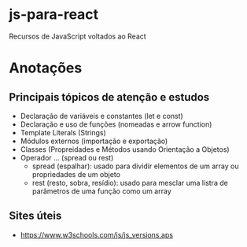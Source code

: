 # js-para-react
 Recursos de JavaScript voltados ao React

 # Anotações

 ## Principais tópicos de atenção e estudos
 - Declaração de variáveis e constantes (let e const)
 - Declaração e uso de funções (nomeadas e arrow function)
 - Template Literals (Strings)
 - Módulos externos (importação e exportação)
 - Classes (Propreidades e Métodos usando Orientação a Objetos)
 - Operador ... (spread ou rest)
   - spread (espalhar): usado para dividir elementos de um array ou propriedades de um objeto
   - rest (resto, sobra, resídio): usado para mesclar uma listra de parâmetros de uma função como um array

## Sites úteis
- https://www.w3schools.com/js/js_versions.aps